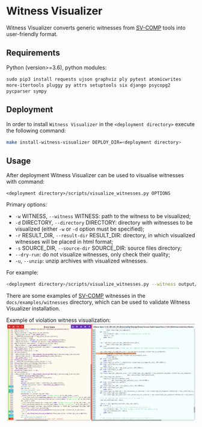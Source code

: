 # Witness Visualizer

Witness Visualizer converts generic witnesses from [SV-COMP](https://sv-comp.sosy-lab.org) tools into user-friendly format.

## Requirements

Python (version>=3.6), python modules:
```shell
sudo pip3 install requests ujson graphviz ply pytest atomicwrites more-itertools pluggy py attrs setuptools six django psycopg2 pycparser sympy
```

## Deployment

In order to install `Witness Visualizer` in the `<deployment directory>` execute the following command:

```bash
make install-witness-visualizer DEPLOY_DIR=<deployment directory>
```

## Usage

After deployment Witness Visualizer can be used to visualise witnesses with command:

```
<deployment directory>/scripts/visualize_witnesses.py OPTIONS
```

Primary options:
* `-w` WITNESS, `--witness` WITNESS: path to the witness to be visualized;
* `-d` DIRECTORY, `--directory` DIRECTORY: directory with witnesses to be visualized (either `-w` or `-d` option must be specified);
* `-r` RESULT_DIR, `--result-dir` RESULT_DIR: directory, in which visualized witnesses will be placed in html format;
* `-s` SOURCE_DIR, `--source-dir` SOURCE_DIR: source files directory;
* `--dry-run`: do not visualize witnesses, only check their quality;
* `-u`, `--unzip`: unzip archives with visualized witnesses.

For example:

```bash
<deployment directory>/scripts/visualize_witnesses.py --witness output/witness.graphml --result-dir results/ --source-dir ~/sv-benchmarks
```

There are some examples of [SV-COMP](https://sv-comp.sosy-lab.org) witnesses in the `docs/examples/witnesses` directory,
which can be used to validate Witness Visualizer installation.

Example of violation witness visualization:
![violation witness](images/violation_witness.png)
